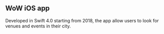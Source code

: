 ## WoW iOS app

Developed in Swift 4.0 starting from 2018, the app allow users to look for venues and events in their city.
